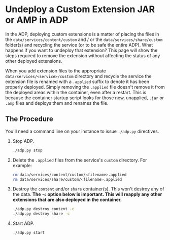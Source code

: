 # Undeploy a Custom Extension JAR or AMP in ADP

In the ADP, deploying custom extensions is a matter of placing the files in the `data/services/content/custom` and / or the `data/services/share/custom` folder(s) and recycling the service (or to be safe the entire ADP). What happens if you want to undeploy that extension? This page will show the steps required to remove the extension without affecting the status of any other deployed extensions.

When you add extension files to the appropriate `data/services/<service>/custom` directory and recycle the service the extension file is renamed with a `.applied` suffix to denote it has been properly deployed. Simply removing the `.applied` file doesn't remove it from the deployed areas within the container, even after a restart. This is because the container startup script looks for those new, unapplied, `.jar` or `.amp` files and deploys them and renames the file.

## The Procedure

You'll need a command line on your instance to issue `./adp.py` directives.

1. Stop ADP.
    ```sh
    ./adp.py stop
    ```
1. Delete the `.applied` files from the service's `custom` directory. For example:
    ```sh
    rm data/services/content/custom/<filename>.applied
    rm data/services/share/custom/<filename>.applied
    ```
1. Destroy the `content` and/or `share` container(s). This won't destroy any of the data. **The `-c` option below is important. This will reapply any other extensions that are also deployed in the container.**
    ```sh
    ./adp.py destroy content -c
    ./adp.py destroy share -c
    ```
1. Start ADP.
    ```sh
    ./adp.py start
    ```
